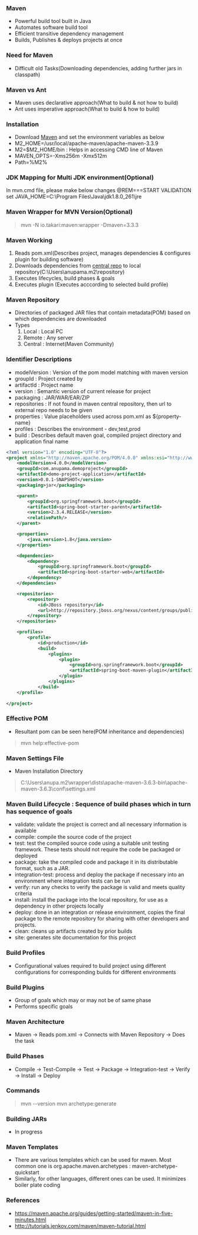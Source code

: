 ### Maven
* Powerful build tool built in Java 
* Automates software build tool
* Efficient transitive dependency management
* Builds, Publishes & deploys projects at once

### Need for Maven
* Difficult old Tasks(Downloading dependencies, adding further jars in classpath)

### Maven vs Ant
* Maven uses declarative approach(What to build & not how to build)
* Ant uses imperative approach(What to build & how to build)

### Installation
* Download [Maven](http://maven.apache.org/download.cgi) and set the environment variables as below
* M2_HOME=/usr/local/apache-maven/apache-maven-3.3.9
* M2=$M2_HOME/bin : Helps in accessing CMD line of Maven
* MAVEN_OPTS=-Xms256m -Xmx512m
* Path=%M2%

### JDK Mapping for Multi JDK environment(Optional)
In mvn.cmd file, please make below changes
@REM===START VALIDATION
set JAVA_HOME=C:\Program Files\Java\jdk1.8.0_261\jre

### Maven Wrapper for MVN Version(Optional)
> mvn -N io.takari:maven:wrapper -Dmaven=3.3.3

### Maven Working
1. Reads pom.xml(Describes project, manages dependencies & configures plugin for building software)
2. Downloads dependencies from [central repo](https://search.maven.org/classic/#search|ga|1|centra) to local repository(C:\Users\anupama\.m2\repository)
3. Executes lifecycles, build phases & goals
4. Executes plugin
(Executes acccording to selected build profile)

### Maven Repository
* Directories of packaged JAR files that contain metadata(POM) based on which dependencies are downloaded
* Types
    1. Local : Local PC
    2. Remote : Any server
    3. Central : Internet(Maven Community)

### Identifier Descriptions
* modelVersion : Version of the pom model matching with maven version
* groupId : Project created by
* artifactId : Project name
* version : Semantic version of current release for project
* packaging : JAR/WAR/EAR/ZIP
* repositories : If not found in maven central repository, then url to external repo needs to be given
* properties : Value placeholders used across pom.xml as ${property-name}
* profiles : Describes the environment - dev,test,prod
* build : Describes default maven goal, compiled project directory and application final name

```xml
<?xml version="1.0" encoding="UTF-8"?>
<project xmlns="http://maven.apache.org/POM/4.0.0" xmlns:xsi="http://www.w3.org/2001/XMLSchema-instance" xsi:schemaLocation="http://maven.apache.org/POM/4.0.0 https://maven.apache.org/xsd/maven-4.0.0.xsd">
	<modelVersion>4.0.0</modelVersion>
	<groupId>com.anupama.demoproject</groupId>
    <artifactId>demo-project-application</artifactId>
	<version>0.0.1-SNAPSHOT</version>
    <packaging>jar</packaging>

    <parent>
		<groupId>org.springframework.boot</groupId>
		<artifactId>spring-boot-starter-parent</artifactId>
		<version>2.3.4.RELEASE</version>
		<relativePath/>
	</parent>

    <properties>
		<java.version>1.8</java.version>
    </properties>

    <dependencies>
	    <dependency>
		    <groupId>org.springframework.boot</groupId>
		    <artifactId>spring-boot-starter-web</artifactId>
	    </dependency>
    </dependencies>

    <repositories>
        <repository>
            <id>JBoss repository</id>
            <url>http://repository.jboss.org/nexus/content/groups/public/</url>
        </repository>
    </repositories>

    <profiles>
        <profile>
            <id>production</id>
            <build>
                <plugins>
                    <plugin>
                        <groupId>org.springframework.boot</groupId>
				        <artifactId>spring-boot-maven-plugin</artifactId>
                    </plugin>
                </plugins>
            </build>
    </profile>
    
</project>
```

### Effective POM
* Resultant pom can be seen here(POM inheritance and dependencies)
> mvn help:effective-pom

### Maven Settings File
* Maven Installation Directory
> C:\Users\anupa\.m2\wrapper\dists\apache-maven-3.6.3-bin\apache-maven-3.6.3\conf\settings.xml

### Maven Build Lifecycle : Sequence of build phases which in turn has sequence of goals
* validate: validate the project is correct and all necessary information is available
* compile: compile the source code of the project
* test: test the compiled source code using a suitable unit testing framework. These tests should not require the code be packaged or deployed
* package: take the compiled code and package it in its distributable format, such as a JAR.
* integration-test: process and deploy the package if necessary into an environment where integration tests can be run
* verify: run any checks to verify the package is valid and meets quality criteria
* install: install the package into the local repository, for use as a dependency in other projects locally
* deploy: done in an integration or release environment, copies the final package to the remote repository for sharing with other developers and projects.
* clean: cleans up artifacts created by prior builds
* site: generates site documentation for this project

### Build Profiles
* Configurational values required to build project using different configurations for corresponding builds for different environments

### Build Plugins
* Group of goals which may or may not be of same phase
* Performs specific goals

### Maven Architecture
* Maven -> Reads pom.xml -> Connects with Maven Repository -> Does the task

### Build Phases
* Compile -> Test-Compile -> Test -> Package -> Integration-test -> Verify -> Install -> Deploy

### Commands
> mvn --version
> mvn archetype:generate  

### Building JARs
* In progress

### Maven Templates
* There are various templates which can be used for maven. Most common one is org.apache.maven.archetypes : maven-archetype-quickstart
* Similarly, for other languages, different ones can be used. It minimizes boiler plate coding

### References
* https://maven.apache.org/guides/getting-started/maven-in-five-minutes.html
* http://tutorials.jenkov.com/maven/maven-tutorial.html
